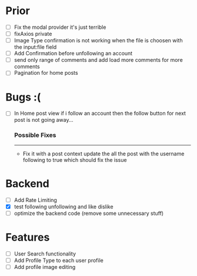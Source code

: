 # Prior

- [ ] Fix the modal provider it's just terrible
- [ ] fixAxios private
- [ ] Image Type confirmation is not working when the file is choosen with the input:file field
- [ ] Add Confirmation before unfollowing an account
- [ ] send only range of comments and add load more comments for more comments
- [ ] Pagination for home posts

# Bugs :&#40;

- [ ] In Home post view if i follow an account then the follow button for next post is not going away...
  ### Possible Fixes
  ***
  - Fix it with a post context update the all the post with the username following to true which should fix the issue

# Backend

- [ ] Add Rate Limiting
- [x] test following unfollowing and like dislike
- [ ] optimize the backend code (remove some unnecessary stuff)

# Features

- [ ] User Search functionality
- [ ] Add Profile Type to each user profile
- [ ] Add profile image editing

<br/>
<br/>
